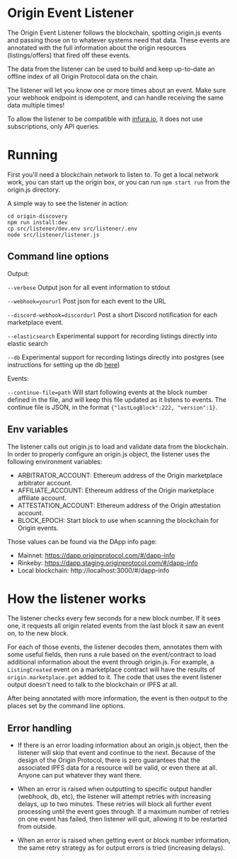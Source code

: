 # Origin Event Listener

The Origin Event Listener follows the blockchain, spotting origin.js events and passing those on to whatever systems need that data. These events are annotated with the full information about the origin resources (listings/offers) that fired off these events.

The data from the listener can be used to build and keep up-to-date an offline index of all Origin Protocol data on the chain.

The listener will let you know one or more times about an event. Make sure your webhook endpoint is idempotent, and can handle receiving the same data multiple times!

To allow the listener to be compatible with [infura.io](https://infura.io/), it does not use subscriptions, only API queries.

# Running

First you'll need a blockchain network to listen to. To get a local network work, you can start up the origin box, or you can run `npm start run` from the origin.js directory.

A simple way to see the listener in action:

    cd origin-discovery
    npm run install:dev
    cp src/listener/dev.env src/listener/.env
    node src/listener/listener.js

## Command line options

Output:

`--verbose` Output json for all event information to stdout

`--webhook=yoururl` Post json for each event to the URL

`--discord-webhook=discordurl` Post a short Discord notification for each marketplace event.

`--elasticsearch` Experimental support for recording listings directly into elastic search

`--db` Experimental support for recording listings directly into postgres (see instructions for setting up the db [here](../README.md))

Events:

`--continue-file=path` Will start following events at the block number defined in the file, and will keep this file updated as it listens to events. The continue file is JSON, in the format `{"lastLogBlock":222, "version":1}`.

## Env variables

The listener calls out origin.js to load and validate data from the blockchain. In order to properly configure an origin.js object, the listener uses the following environment variables:
  - ARBITRATOR_ACCOUNT: Ethereum address of the Origin marketplace arbitrator account.
  - AFFILIATE_ACCOUNT:  Ethereum address of the Origin marketplace affiliate account.
  - ATTESTATION_ACCOUNT: Ethereum address of the Origin attestation account.
  - BLOCK_EPOCH: Start block to use when scanning the blockchain for Origin events.

Those values can be found via the DApp info page:
  - Mainnet: https://dapp.originprotocol.com/#/dapp-info
  - Rinkeby: https://dapp.staging.originprotocol.com/#/dapp-info
  - Local blockchain: http://localhost:3000/#/dapp-info


# How the listener works

The listener checks every few seconds for a new block number. If it sees one, it requests all origin related events from the last block it saw an event on, to the new block.

For each of those events, the listener decodes them, annotates them with some useful fields, then runs a rule based on the event/contract to load additional information about the event through origin.js. For example, a `ListingCreated` event on a marketplace contract will have the results of `origin.marketplace.get` added to it. The code that uses the event listener output doesn't need to talk to the blockchain or IPFS at all.

After being annotated with more information, the event is then output to the places set by the command line options.

## Error handling

- If there is an error loading information about an origin.js object, then the listener will skip that event and continue to the next. Because of the design of the Origin Protocol, there is zero guarantees that the associated IPFS data for a resource will be valid, or even there at all. Anyone can put whatever they want there.

- When an error is raised when outputting to specific output handler (webhook, db, etc), the listener will attempt retries with increasing delays, up to two minutes. These retries will block all further event processing until the event goes through. If a maximum number of retries on one event has failed, then listener will quit, allowing it to be restarted from outside.

- When an error is raised when getting event or block number information, the same retry strategy as for output errors is tried (increasing delays).